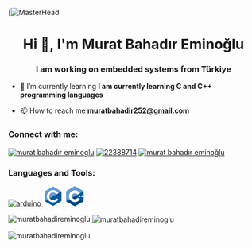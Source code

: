 [![MasterHead](https://img-9gag-fun.9cache.com/photo/awZez7r_460s.jpg)
<h1 align="center">Hi 👋, I'm Murat Bahadır Eminoğlu</h1>
<h3 align="center">I am working on embedded systems from Türkiye</h3>

- 🌱 I’m currently learning **I am currently learning C and C++ programming languages**

- 📫 How to reach me **muratbahadir252@gmail.com**

<h3 align="left">Connect with me:</h3>
<p align="left">
<a href="https://linkedin.com/in/murat bahadır eminoglu" target="blank"><img align="center" src="https://raw.githubusercontent.com/rahuldkjain/github-profile-readme-generator/master/src/images/icons/Social/linked-in-alt.svg" alt="murat bahadır eminoglu" height="30" width="40" /></a>
<a href="https://stackoverflow.com/users/22388714" target="blank"><img align="center" src="https://raw.githubusercontent.com/rahuldkjain/github-profile-readme-generator/master/src/images/icons/Social/stack-overflow.svg" alt="22388714" height="30" width="40" /></a>
<a href="https://www.hackerrank.com/murat bahadır eminoğlu" target="blank"><img align="center" src="https://raw.githubusercontent.com/rahuldkjain/github-profile-readme-generator/master/src/images/icons/Social/hackerrank.svg" alt="murat bahadır eminoğlu" height="30" width="40" /></a>
</p>

<h3 align="left">Languages and Tools:</h3>
<p align="left"> <a href="https://www.arduino.cc/" target="_blank" rel="noreferrer"> <img src="https://cdn.worldvectorlogo.com/logos/arduino-1.svg" alt="arduino" width="40" height="40"/> </a> <a href="https://www.cprogramming.com/" target="_blank" rel="noreferrer"> <img src="https://raw.githubusercontent.com/devicons/devicon/master/icons/c/c-original.svg" alt="c" width="40" height="40"/> </a> <a href="https://www.w3schools.com/cpp/" target="_blank" rel="noreferrer"> <img src="https://raw.githubusercontent.com/devicons/devicon/master/icons/cplusplus/cplusplus-original.svg" alt="cplusplus" width="40" height="40"/> </a> </p>

<p><img align="left" src="https://github-readme-stats.vercel.app/api/top-langs?username=muratbahadireminoglu&show_icons=true&locale=en&layout=compact" alt="muratbahadireminoglu" /></p>

<p>&nbsp;<img align="center" src="https://github-readme-stats.vercel.app/api?username=muratbahadireminoglu&show_icons=true&locale=en" alt="muratbahadireminoglu" /></p>

<p><img align="center" src="https://github-readme-streak-stats.herokuapp.com/?user=muratbahadireminoglu&" alt="muratbahadireminoglu" /></p>
